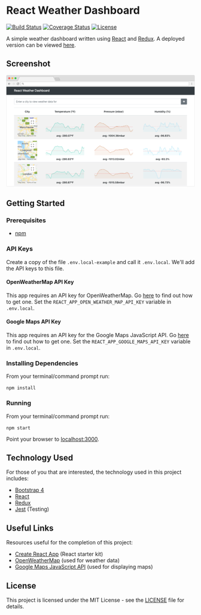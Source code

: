 # React Weather Dashboard

[![Build Status](https://img.shields.io/github/workflow/status/vanillaSlice/the-mono/React%20Weather%20Dashboard/main)](https://github.com/vanillaSlice/the-mono/actions?query=workflow%3AReact-Weather-Dashboard+branch%3Amain)
[![Coverage Status](https://img.shields.io/codecov/c/gh/vanillaSlice/the-mono/main?flag=ReactWeatherDashboard)](https://codecov.io/gh/vanillaSlice/the-mono/tree/main/projects/react-weather-dashboard)
[![License](https://img.shields.io/badge/license-MIT-green)](LICENSE)

A simple weather dashboard written using [React](https://reactjs.org/) and [Redux](https://redux.js.org/).
A deployed version can be viewed [here](http://reactweatherdashboard.mikelowe.xyz/).

## Screenshot

![Screenshot](./images/screenshot-1.png)

## Getting Started

### Prerequisites

* [npm](https://www.npmjs.com/)

### API Keys

Create a copy of the file `.env.local-example` and call it `.env.local`. We'll add the API keys to this file.

#### OpenWeatherMap API Key

This app requires an API key for OpenWeatherMap. Go [here](https://openweathermap.org/) to find out how to get one.
Set the `REACT_APP_OPEN_WEATHER_MAP_API_KEY` variable in `.env.local`.

#### Google Maps API Key

This app requires an API key for the Google Maps JavaScript API. Go
[here](https://developers.google.com/maps/documentation/javascript/get-api-key) to find out how to get one.
Set the `REACT_APP_GOOGLE_MAPS_API_KEY` variable in `.env.local`.

### Installing Dependencies

From your terminal/command prompt run:

```
npm install
```

### Running

From your terminal/command prompt run:

```
npm start
```

Point your browser to [localhost:3000](http://localhost:3000).

## Technology Used

For those of you that are interested, the technology used in this project includes:

* [Bootstrap 4](https://getbootstrap.com/docs/4.0/getting-started/introduction/)
* [React](https://reactjs.org/)
* [Redux](https://redux.js.org/)
* [Jest](https://jestjs.io/) (Testing)

## Useful Links

Resources useful for the completion of this project:

* [Create React App](https://github.com/facebook/create-react-app) (React starter kit)
* [OpenWeatherMap](https://openweathermap.org/) (used for weather data)
* [Google Maps JavaScript API](https://developers.google.com/maps/documentation/javascript/get-api-key)
(used for displaying maps)

## License

This project is licensed under the MIT License - see the [LICENSE](LICENSE) file for details.
